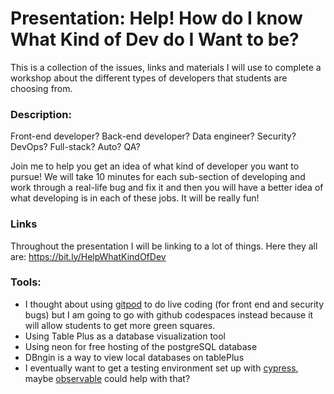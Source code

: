 # Presentation: Help! How do I know What Kind of Dev do I Want to be?

This is a collection of the issues, links and materials I will use to complete a workshop about the different types of developers that students are choosing from.

### Description:
Front-end developer? Back-end developer? Data engineer? Security? DevOps? Full-stack? Auto? QA?

Join me to help you get an idea of what kind of developer you want to pursue! We will take 10 minutes for each sub-section of developing and work through a real-life bug and fix it and then you will have a better idea of what developing is in each of these jobs. It will be really fun!

### Links
Throughout the presentation I will be linking to a lot of things. Here they all are: https://bit.ly/HelpWhatKindOfDev

### Tools:
- I thought about using [gitpod](https://www.gitpod.io/) to do live coding (for front end and security bugs) but I am going to go with github codespaces instead because it will allow students to get more green squares.
- Using Table Plus as a database visualization tool
- Using neon for free hosting of the postgreSQL database
- DBngin is a way to view local databases on tablePlus
- I eventually want to get a testing environment set up with [cypress](https://cloud.cypress.io/), maybe [observable](https://observablehq.com/) could help with that?
